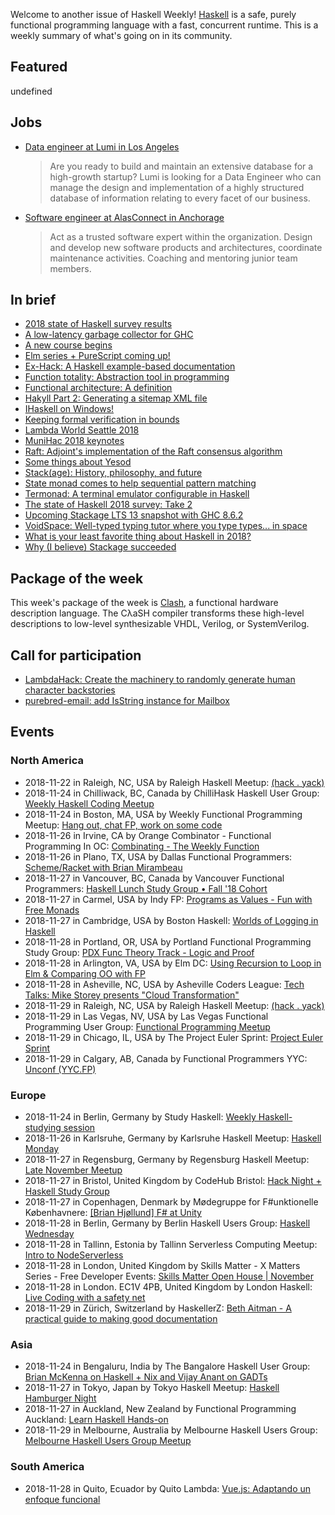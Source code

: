 <!-- 2018-11-22 unpublished -->

Welcome to another issue of Haskell Weekly!
[Haskell](https://www.haskell.org) is a safe, purely functional programming language with a fast, concurrent runtime.
This is a weekly summary of what's going on in its community.

## Featured

undefined

## Jobs

-   [Data engineer at Lumi in Los Angeles](https://www.lumi.com/jobs/data-engineer)

    > Are you ready to build and maintain an extensive database for a high-growth startup? Lumi is looking for a Data Engineer who can manage the design and implementation of a highly structured database of information relating to every facet of our business.

-   [Software engineer at AlasConnect in Anchorage](https://alasconnect.com/jobs.html)

    > Act as a trusted software expert within the organization. Design and develop new software products and architectures, coordinate maintenance activities. Coaching and mentoring junior team members.

## In brief

-   [2018 state of Haskell survey results](https://taylor.fausak.me/2018/11/18/2018-state-of-haskell-survey-results/)
-   [A low-latency garbage collector for GHC](https://bgamari.github.io/posts/2018-11-18-nonmoving-gc-for-ghc.html)
-   [A new course begins](https://typeclasses.com/news/2018-11-new-course-functortown)
-   [Elm series + PureScript coming up!](https://mmhaskell.com/blog/2018/11/19/elm-series-purescript-coming-up)
-   [Ex-Hack: A Haskell example-based documentation](https://alternativebit.fr/posts/haskell/ex-hack-alpha/)
-   [Function totality: Abstraction tool in programming](https://dimjasevic.net/marko/2018/11/20/function-totality-abstraction-tool-in-programming/)
-   [Functional architecture: A definition](https://blog.ploeh.dk/2018/11/19/functional-architecture-a-definition/)
-   [Hakyll Part 2: Generating a sitemap XML file](https://robertwpearce.com/hakyll-pt-2-generating-a-sitemap-xml-file.html)
-   [IHaskell on Windows!](https://blog.ramdoot.in/ihaskell-on-windows-c549e6442262)
-   [Keeping formal verification in bounds](https://doisinkidney.com/posts/2018-11-20-fast-verified-structures.html)
-   [Lambda World Seattle 2018](https://www.youtube.com/playlist?list=PL4yAk3UBuBSo8BMnuUPteqj-AJL26tdAs)
-   [MuniHac 2018 keynotes](https://www.youtube.com/playlist?list=PLxxF72uPfQVQ0jz5faMjPbikBIyy1x0n7)
-   [Raft: Adjoint's implementation of the Raft consensus algorithm](https://github.com/adjoint-io/raft/tree/e66accb71e8f883f922368203ecd56ca725e3d71)
-   [Some things about Yesod](https://siskam.link/2018-11-14-some-things-about-yesod.html)
-   [Stack(age): History, philosophy, and future](https://www.snoyman.com/blog/2018/11/stackage-history-philosophy-future)
-   [State monad comes to help sequential pattern matching](https://kowainik.github.io/posts/2018-11-18-state-pattern-matching)
-   [Termonad: A terminal emulator configurable in Haskell](https://functor.tokyo/blog/2018-11-15-termonad)
-   [The state of Haskell 2018 survey: Take 2](https://medium.com/barely-functional/the-state-of-haskell-2018-survey-60155f5c1b14)
-   [Upcoming Stackage LTS 13 snapshot with GHC 8.6.2](https://www.stackage.org/blog/2018/11/upcoming-lts-13-ghc-8-6-2)
-   [VoidSpace: Well-typed typing tutor where you type types... in space](https://github.com/ChrisPenner/void-space/tree/0058a78334921cd3efa425c53e900e173c3e3a5f)
-   [What is your least favorite thing about Haskell in 2018?](https://medium.com/@snoyjerk/least-favorite-thing-about-haskal-ef8f80f30733)
-   [Why (I believe) Stackage succeeded](https://www.snoyman.com/blog/2018/11/why-i-believe-stackage-succeeded)

## Package of the week

This week's package of the week is [Clash](https://clash-lang.org),
a functional hardware description language.
The CλaSH compiler transforms these high-level descriptions to low-level synthesizable VHDL, Verilog, or SystemVerilog.

## Call for participation

-   [LambdaHack: Create the machinery to randomly generate human character backstories](https://github.com/LambdaHack/LambdaHack/issues/153)
-   [purebred-email: add IsString instance for Mailbox](https://github.com/purebred-mua/purebred-email/issues/18)

## Events

### North America

- 2018-11-22 in Raleigh, NC, USA by Raleigh Haskell Meetup: [(hack . yack)](https://www.meetup.com/Raleigh-Haskell-Meetup/events/dlwjgqyxpbdc/)
- 2018-11-24 in Chilliwack, BC, Canada by ChilliHask Haskell User Group: [Weekly Haskell Coding Meetup](https://www.meetup.com/BC-HUG/events/hdqxbqyxpbgc/)
- 2018-11-24 in Boston, MA, USA by Weekly Functional Programming Meetup: [Hang out, chat FP, work on some code](https://www.meetup.com/Weekly-Functional-Programming-Meetup/events/vdlnqpyxpbgc/)
- 2018-11-26 in Irvine, CA by Orange Combinator - Functional Programming In OC: [Combinating - The Weekly Function](https://www.meetup.com/orange-combinator/events/lxvjrpyxpbjc/)
- 2018-11-26 in Plano, TX, USA by Dallas Functional Programmers: [Scheme/Racket with Brian Mirambeau](https://www.meetup.com/Dallas-Functional-Programmers/events/wtpfqpyxpbjc/)
- 2018-11-27 in Vancouver, BC, Canada by Vancouver Functional Programmers: [Haskell Lunch Study Group • Fall '18 Cohort](https://www.meetup.com/Vancouver-Functional-Programmers/events/jdnlhqyxpbkc/)
- 2018-11-27 in Carmel, USA by Indy FP: [Programs as Values - Fun with Free Monads](https://www.meetup.com/Indy-FP/events/256189856/)
- 2018-11-27 in Cambridge, USA by Boston Haskell: [Worlds of Logging in Haskell](https://www.meetup.com/Boston-Haskell/events/256227756/)
- 2018-11-28 in Portland, OR, USA by Portland Functional Programming Study Group: [PDX Func Theory Track - Logic and Proof](https://www.meetup.com/Portland-Functional-Programming-Study-Group/events/mpwwbqyxpblc/)
- 2018-11-28 in Arlington, VA, USA by Elm DC: [Using Recursion to Loop in Elm & Comparing OO with FP](https://www.meetup.com/elm-dc/events/plsggqyxpblc/)
- 2018-11-28 in Asheville, NC, USA by Asheville Coders League: [Tech Talks: Mike Storey presents "Cloud Transformation"](https://www.meetup.com/Asheville-Coders-League/events/255957365/)
- 2018-11-29 in Raleigh, NC, USA by Raleigh Haskell Meetup: [(hack . yack)](https://www.meetup.com/Raleigh-Haskell-Meetup/events/dlwjgqyxpbmc/)
- 2018-11-29 in Las Vegas, NV, USA by Las Vegas Functional Programming User Group: [Functional Programming Meetup](https://www.meetup.com/las-vegas-functional-programming/events/jkznkqyxpbmc/)
- 2018-11-29 in Chicago, IL, USA by The Project Euler Sprint: [Project Euler Sprint](https://www.meetup.com/Project-Euler-Sprint/events/ngwzxmyxpbmc/)
- 2018-11-29 in Calgary, AB, Canada by Functional Programmers YYC: [Unconf (YYC.FP)](https://www.meetup.com/Functional-Programmers-YYC/events/jzwglpyxpblb/)

### Europe

- 2018-11-24 in Berlin, Germany by Study Haskell: [Weekly Haskell-studying session](https://www.meetup.com/Study-Haskell/events/btvcmqyxpbgc/)
- 2018-11-26 in Karlsruhe, Germany by Karlsruhe Haskell Meetup: [Haskell Monday](https://www.meetup.com/Karlsruhe-Haskell-Meetup/events/zdzlkqyxpbjc/)
- 2018-11-27 in Regensburg, Germany by Regensburg Haskell Meetup: [Late November Meetup](https://www.meetup.com/Regensburg-Haskell-Meetup/events/255960872/)
- 2018-11-27 in Bristol, United Kingdom by CodeHub Bristol: [Hack Night + Haskell Study Group](https://www.meetup.com/CodeHub-Bristol/events/gvdwfqyxpbkc/)
- 2018-11-27 in Copenhagen, Denmark by Mødegruppe for F#unktionelle Københavnere: [[Brian Hjøllund] F# at Unity](https://www.meetup.com/MoedegruppeFunktionelleKoebenhavnere/events/rqbcdlyxpbkc/)
- 2018-11-28 in Berlin, Germany by Berlin Haskell Users Group: [Haskell Wednesday](https://www.meetup.com/berlinhug/events/pvpwqpyxpblc/)
- 2018-11-28 in Tallinn, Estonia by Tallinn Serverless Computing Meetup: [Intro to NodeServerless](https://www.meetup.com/Tallinn-Serverless-Computing-Meetup/events/256119792/)
- 2018-11-28 in London, United Kingdom by Skills Matter - X Matters Series - Free Developer Events: [Skills Matter Open House | November](https://www.meetup.com/skillsmatter/events/255475458/)
- 2018-11-28 in London. EC1V 4PB, United Kingdom by London Haskell: [Live Coding with a safety net](https://www.meetup.com/London-Haskell/events/256066832/)
- 2018-11-29 in Zürich, Switzerland by HaskellerZ: [Beth Aitman - A practical guide to making good documentation](https://www.meetup.com/HaskellerZ/events/256301621/)

### Asia

- 2018-11-24 in Bengaluru, India by The Bangalore Haskell User Group: [Brian McKenna on Haskell + Nix and Vijay Anant on GADTs](https://www.meetup.com/The-Bangalore-Haskell-User-Group/events/256566003/)
- 2018-11-27 in Tokyo, Japan by Tokyo Haskell Meetup: [Haskell Hamburger Night](https://www.meetup.com/Tokyo-Haskell-Meetup/events/256539620/)
- 2018-11-27 in Auckland, New Zealand by Functional Programming Auckland: [Learn Haskell Hands-on](https://www.meetup.com/Functional-Programming-Auckland/events/256530397/)
- 2018-11-29 in Melbourne, Australia by Melbourne Haskell Users Group: [Melbourne Haskell Users Group Meetup](https://www.meetup.com/Melbourne-Haskell-Users-Group/events/qfptslyxpbmc/)

### South America

- 2018-11-28 in Quito, Ecuador by Quito Lambda: [Vue.js: Adaptando un enfoque funcional](https://www.meetup.com/Quito-Lambda-Meetup/events/mscxlpyxpblc/)
